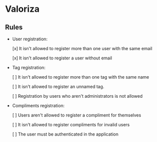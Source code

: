 # Valoriza

## Rules

- User registration:

  [x] It isn't allowed to register more than one user with the same email

  [x] It isn't allowed to register a user without email


- Tag registration:
  
  [ ] It isn't allowed to register more than one tag with the same name

  [ ] It isn't allowed to register an unnamed tag.
  
  [ ] Registration by users who aren't administrators is not allowed


- Compliments registration:

  [ ] Users aren't allowed to register a compliment for themselves

  [ ] It isn't allowed to register compliments for invalid users

  [ ] The user must be authenticated in the application

